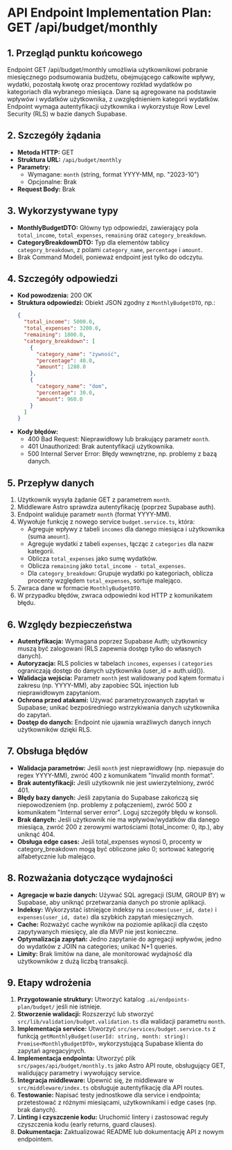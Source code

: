 # API Endpoint Implementation Plan: GET /api/budget/monthly

## 1. Przegląd punktu końcowego

Endpoint GET /api/budget/monthly umożliwia użytkownikowi pobranie miesięcznego podsumowania budżetu, obejmującego całkowite wpływy, wydatki, pozostałą kwotę oraz procentowy rozkład wydatków po kategoriach dla wybranego miesiąca. Dane są agregowane na podstawie wpływów i wydatków użytkownika, z uwzględnieniem kategorii wydatków. Endpoint wymaga autentyfikacji użytkownika i wykorzystuje Row Level Security (RLS) w bazie danych Supabase.

## 2. Szczegóły żądania

- **Metoda HTTP:** GET
- **Struktura URL:** `/api/budget/monthly`
- **Parametry:**
  - Wymagane: `month` (string, format YYYY-MM, np. "2023-10")
  - Opcjonalne: Brak
- **Request Body:** Brak

## 3. Wykorzystywane typy

- **MonthlyBudgetDTO:** Główny typ odpowiedzi, zawierający pola `total_income`, `total_expenses`, `remaining` oraz `category_breakdown`.
- **CategoryBreakdownDTO:** Typ dla elementów tablicy `category_breakdown`, z polami `category_name`, `percentage` i `amount`.
- Brak Command Modeli, ponieważ endpoint jest tylko do odczytu.

## 4. Szczegóły odpowiedzi

- **Kod powodzenia:** 200 OK
- **Struktura odpowiedzi:** Obiekt JSON zgodny z `MonthlyBudgetDTO`, np.:
  ```json
  {
    "total_income": 5000.0,
    "total_expenses": 3200.0,
    "remaining": 1800.0,
    "category_breakdown": [
      {
        "category_name": "żywność",
        "percentage": 40.0,
        "amount": 1280.0
      },
      {
        "category_name": "dom",
        "percentage": 30.0,
        "amount": 960.0
      }
    ]
  }
  ```
- **Kody błędów:**
  - 400 Bad Request: Nieprawidłowy lub brakujący parametr `month`.
  - 401 Unauthorized: Brak autentyfikacji użytkownika.
  - 500 Internal Server Error: Błędy wewnętrzne, np. problemy z bazą danych.

## 5. Przepływ danych

1. Użytkownik wysyła żądanie GET z parametrem `month`.
2. Middleware Astro sprawdza autentyfikację (poprzez Supabase auth).
3. Endpoint waliduje parametr `month` (format YYYY-MM).
4. Wywołuje funkcję z nowego service `budget.service.ts`, która:
   - Agreguje wpływy z tabeli `incomes` dla danego miesiąca i użytkownika (suma `amount`).
   - Agreguje wydatki z tabeli `expenses`, łącząc z `categories` dla nazw kategorii.
   - Oblicza `total_expenses` jako sumę wydatków.
   - Oblicza `remaining` jako `total_income - total_expenses`.
   - Dla `category_breakdown`: Grupuje wydatki po kategoriach, oblicza procenty względem `total_expenses`, sortuje malejąco.
5. Zwraca dane w formacie `MonthlyBudgetDTO`.
6. W przypadku błędów, zwraca odpowiedni kod HTTP z komunikatem błędu.

## 6. Względy bezpieczeństwa

- **Autentyfikacja:** Wymagana poprzez Supabase Auth; użytkownicy muszą być zalogowani (RLS zapewnia dostęp tylko do własnych danych).
- **Autoryzacja:** RLS policies w tabelach `incomes`, `expenses` i `categories` ograniczają dostęp do danych użytkownika (user_id = auth.uid()).
- **Walidacja wejścia:** Parametr `month` jest walidowany pod kątem formatu i zakresu (np. YYYY-MM), aby zapobiec SQL injection lub nieprawidłowym zapytaniom.
- **Ochrona przed atakami:** Używać parametryzowanych zapytań w Supabase; unikać bezpośredniego wstrzykiwania danych użytkownika do zapytań.
- **Dostęp do danych:** Endpoint nie ujawnia wrażliwych danych innych użytkowników dzięki RLS.

## 7. Obsługa błędów

- **Walidacja parametrów:** Jeśli `month` jest nieprawidłowy (np. niepasuje do regex YYYY-MM), zwróć 400 z komunikatem "Invalid month format".
- **Brak autentyfikacji:** Jeśli użytkownik nie jest uwierzytelniony, zwróć 401.
- **Błędy bazy danych:** Jeśli zapytania do Supabase zakończą się niepowodzeniem (np. problemy z połączeniem), zwróć 500 z komunikatem "Internal server error". Loguj szczegóły błędu w konsoli.
- **Brak danych:** Jeśli użytkownik nie ma wpływów/wydatków dla danego miesiąca, zwróć 200 z zerowymi wartościami (total_income: 0, itp.), aby uniknąć 404.
- **Obsługa edge cases:** Jeśli total_expenses wynosi 0, procenty w category_breakdown mogą być obliczone jako 0; sortować kategorię alfabetycznie lub malejąco.

## 8. Rozważania dotyczące wydajności

- **Agregacje w bazie danych:** Używać SQL agregacji (SUM, GROUP BY) w Supabase, aby uniknąć przetwarzania danych po stronie aplikacji.
- **Indeksy:** Wykorzystać istniejące indeksy na `incomes(user_id, date)` i `expenses(user_id, date)` dla szybkich zapytań miesięcznych.
- **Cache:** Rozważyć cache wyników na poziomie aplikacji dla często zapytywanych miesięcy, ale dla MVP nie jest konieczne.
- **Optymalizacja zapytań:** Jedno zapytanie do agregacji wpływów, jedno do wydatków z JOIN na categories; unikać N+1 queries.
- **Limity:** Brak limitów na dane, ale monitorować wydajność dla użytkowników z dużą liczbą transakcji.

## 9. Etapy wdrożenia

1. **Przygotowanie struktury:** Utworzyć katalog `.ai/endpoints-plan/budget/` jeśli nie istnieje.
2. **Stworzenie walidacji:** Rozszerzyć lub stworzyć `src/lib/validation/budget.validation.ts` dla walidacji parametru `month`.
3. **Implementacja service:** Utworzyć `src/services/budget.service.ts` z funkcją `getMonthlyBudget(userId: string, month: string): Promise<MonthlyBudgetDTO>`, wykorzystującą Supabase klienta do zapytań agregacyjnych.
4. **Implementacja endpointa:** Utworzyć plik `src/pages/api/budget/monthly.ts` jako Astro API route, obsługujący GET, walidujący parametry i wywołujący service.
5. **Integracja middleware:** Upewnić się, że middleware w `src/middleware/index.ts` obsługuje autentyfikację dla API routes.
6. **Testowanie:** Napisać testy jednostkowe dla service i endpointa; przetestować z różnymi miesiącami, użytkownikami i edge cases (np. brak danych).
7. **Linting i czyszczenie kodu:** Uruchomić lintery i zastosować reguły czyszczenia kodu (early returns, guard clauses).
8. **Dokumentacja:** Zaktualizować README lub dokumentację API z nowym endpointem.
